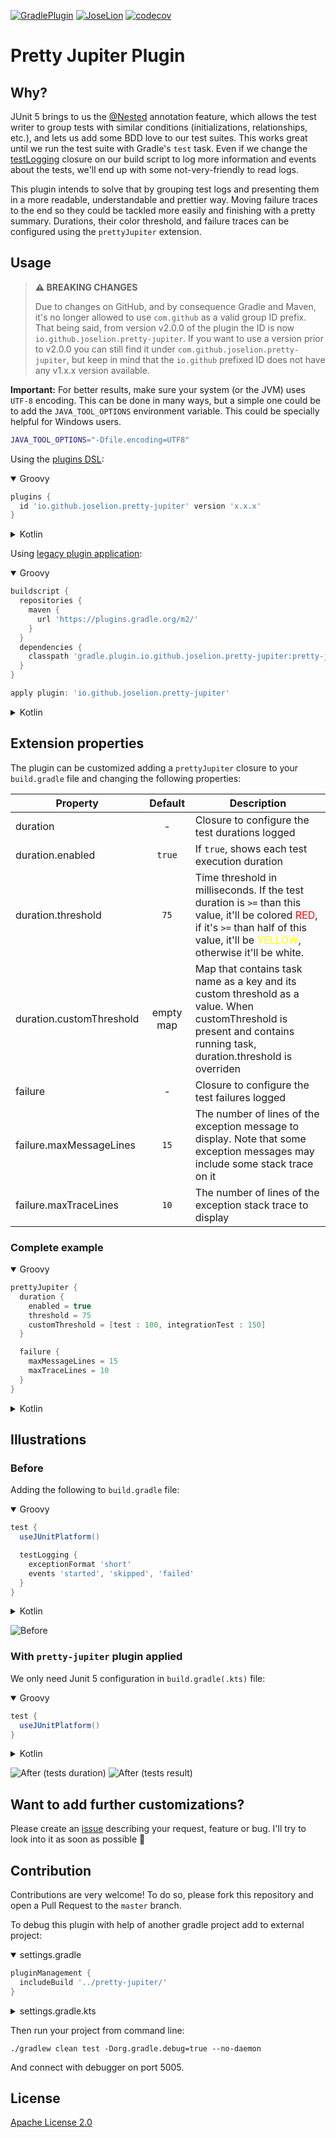 [![GradlePlugin](https://img.shields.io/maven-metadata/v/https/plugins.gradle.org/m2/com/github/joselion/pretty-jupiter/io.github.joselion.pretty-jupiter.gradle.plugin/maven-metadata.xml.svg?label=gradle-plugin)](https://plugins.gradle.org/plugin/io.github.joselion.pretty-jupiter)
[![JoseLion](https://circleci.com/gh/JoseLion/pretty-jupiter/tree/master.svg?style=shield)](https://app.circleci.com/pipelines/github/JoseLion/pretty-jupiter?branch=master)
[![codecov](https://codecov.io/gh/JoseLion/pretty-jupiter/branch/master/graph/badge.svg?token=ZSrnHog6tO)](https://codecov.io/gh/JoseLion/pretty-jupiter)

# Pretty Jupiter Plugin

## Why?
JUnit 5 brings to us the [@Nested](https://junit.org/junit5/docs/current/user-guide/#writing-tests-nested) annotation feature, which allows the test writer to group tests with similar conditions (initializations, relationships, etc.), and lets us add some BDD love to our test suites. This works great until we run the test suite with Gradle's `test` task. Even if we change the [testLogging](https://docs.gradle.org/current/dsl/org.gradle.api.tasks.testing.logging.TestLoggingContainer.html) closure on our build script to log more information and events about the tests, we'll end up with some not-very-friendly to read logs.

This plugin intends to solve that by grouping test logs and presenting them in a more readable, understandable and prettier way. Moving failure traces to the end so they could be tackled more easily and finishing with a pretty summary. Durations, their color threshold, and failure traces can be configured using the `prettyJupiter` extension.

## Usage
> **⚠️ BREAKING CHANGES**
>
> Due to changes on GitHub, and by consequence Gradle and Maven, it's no longer allowed to use `com.github` as a valid group ID prefix. That being said, from version v2.0.0 of the plugin the ID is now `io.github.joselion.pretty-jupiter`. If you want to use a version prior to v2.0.0 you can still find it under `com.github.joselion.pretty-jupiter`, but keep in mind that the `io.github` prefixed ID does not have any v1.x.x version available.

**Important:** For better results, make sure your system (or the JVM) uses `UTF-8` encoding. This can be done in many ways, but a simple one could be to add the `JAVA_TOOL_OPTIONS` environment variable. This could be specially helpful for Windows users.
```sh
JAVA_TOOL_OPTIONS="-Dfile.encoding=UTF8"
```

Using the [plugins DSL](https://docs.gradle.org/current/userguide/plugins.html#sec:plugins_block):
<details open>
<summary>Groovy</summary>

```groovy
plugins {
  id 'io.github.joselion.pretty-jupiter' version 'x.x.x'
}
```
</details>

<details>
<summary>Kotlin</summary>

```kotlin
plugins {
  id("io.github.joselion.pretty-jupiter") version "x.x.x"
}
```
</details>

Using [legacy plugin application](https://docs.gradle.org/current/userguide/plugins.html#sec:old_plugin_application):
<details open>
<summary>Groovy</summary>

```groovy
buildscript {
  repositories {
    maven {
      url 'https://plugins.gradle.org/m2/'
    }
  }
  dependencies {
    classpath 'gradle.plugin.io.github.joselion.pretty-jupiter:pretty-jupiter:x.x.x'
  }
}

apply plugin: 'io.github.joselion.pretty-jupiter'
```
</details>

<details>
<summary>Kotlin</summary>

```kotlin
buildscript {
  repositories {
    url = uri("https://plugins.gradle.org/m2/")
  }
  dependencies {
    classpath("gradle.plugin.io.github.joselion.pretty-jupiter:pretty-jupiter:x.x.x")
  }
}

apply(plugin = "io.github.joselion.pretty-jupiter")
```
</details>

## Extension properties
The plugin can be customized adding a `prettyJupiter` closure to your `build.gradle` file and changing the following properties:

| Property                      | Default        | Description |
| ------------------------------|:--------------:| ----------- |
| duration                      | -              | Closure to configure the test durations logged |
| duration.enabled              | `true`         | If `true`, shows each test execution duration |
| duration.threshold            | `75`           | Time threshold in milliseconds. If the test duration is `>=` than this value, it'll be colored <span style="color:red">RED</span>, if it's `>=` than half of this value, it'll be <span style="color:yellow">YELLOW</span>, otherwise it'll be white. |
| duration.customThreshold      | empty map      | Map that contains task name as a key and its custom threshold as a value. When customThreshold is present and contains running task, duration.threshold is overriden|
| failure                       | -              | Closure to configure the test failures logged |
| failure.maxMessageLines       | `15`           | The number of lines of the exception message to display. Note that some exception messages may include some stack trace on it |
| failure.maxTraceLines         | `10`           | The number of lines of the exception stack trace to display |

### Complete example



<details open>
<summary>Groovy</summary>

```groovy
prettyJupiter {
  duration {
    enabled = true
    threshold = 75
    customThreshold = [test : 100, integrationTest : 150]  
  }

  failure {
    maxMessageLines = 15
    maxTraceLines = 10
  }
}
```

</details>

<details>
<summary>Kotlin</summary>

```kotlin
prettyJupiter {
  duration {
    enabled.set(true)
    threshold.set(75)
    customThreshold.put("test", 100)
    customThreshold.put("integrationTest", 10000)
  }

  failure {
    maxMessageLines.set(15)
    maxTraceLines.set(10)
  }
}
```
</details>

## Illustrations

### Before
Adding the following to `build.gradle` file:



<details open>
<summary>Groovy</summary>

```groovy
test {
  useJUnitPlatform()

  testLogging {
    exceptionFormat 'short'
    events 'started', 'skipped', 'failed'
  }
}
```
</details>

<details>
<summary>Kotlin</summary>

```kotlin
import org.gradle.api.tasks.testing.logging.TestExceptionFormat.SHORT
import org.gradle.api.tasks.testing.logging.TestLogEvent.FAILED
import org.gradle.api.tasks.testing.logging.TestLogEvent.SKIPPED
import org.gradle.api.tasks.testing.logging.TestLogEvent.STARTED

tasks {
  test {
    useJUnitPlatform()
    testLogging {
      exceptionFormat = SHORT
      events = setOf(STARTED, SKIPPED, FAILED)
    }
  }
}
```
</details>

![Before](assets/before.png)

### With `pretty-jupiter` plugin applied
We only need Junit 5 configuration in `build.gradle(.kts)` file:


<details open>
<summary>Groovy</summary>

```groovy
test {
  useJUnitPlatform()
}
```
</details>

<details>
<summary>Kotlin</summary>

```kotlin
tasks {
  test {
    useJUnitPlatform()
  }
}
```
</details>

![After (tests duration)](assets/after-durations.png)
![After (tests result)](assets/after-result.png)

## Want to add further customizations?
Please create an [issue](https://github.com/JoseLion/pretty-jupiter/issues/new) describing your request, feature or bug. I'll try to look into it as soon as possible 🙂

## Contribution
Contributions are very welcome! To do so, please fork this repository and open a Pull Request to the `master` branch.

To debug this plugin with help of another gradle project add to external project:

<details open>
<summary>settings.gradle</summary>

```groovy
pluginManagement {
  includeBuild '../pretty-jupiter/'
}
```
</details>

<details>
<summary>settings.gradle.kts</summary>

```kotlin
pluginManagement {
  includeBuild("../pretty-jupiter/")
}

```
</details>

Then run your project from command line:
```shell
./gradlew clean test -Dorg.gradle.debug=true --no-daemon
```
And connect with debugger on port 5005.

## License

[Apache License 2.0](LICENSE)
